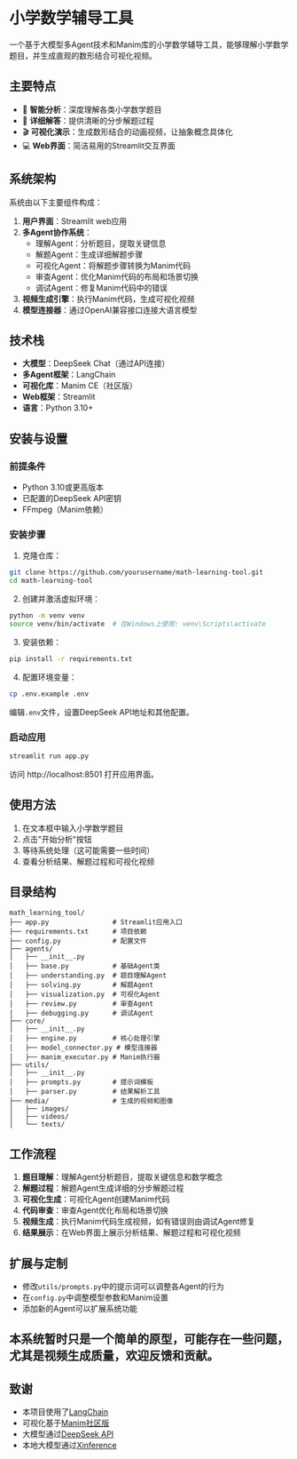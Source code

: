 # 小学数学辅导工具

一个基于大模型多Agent技术和Manim库的小学数学辅导工具，能够理解小学数学题目，并生成直观的数形结合可视化视频。

## 主要特点

- 🧠 **智能分析**：深度理解各类小学数学题目
- 📝 **详细解答**：提供清晰的分步解题过程
- 🎬 **可视化演示**：生成数形结合的动画视频，让抽象概念具体化
- 💻 **Web界面**：简洁易用的Streamlit交互界面

## 系统架构

系统由以下主要组件构成：

1. **用户界面**：Streamlit web应用
2. **多Agent协作系统**：
   - 理解Agent：分析题目，提取关键信息
   - 解题Agent：生成详细解题步骤
   - 可视化Agent：将解题步骤转换为Manim代码
   - 审查Agent：优化Manim代码的布局和场景切换
   - 调试Agent：修复Manim代码中的错误
3. **视频生成引擎**：执行Manim代码，生成可视化视频
4. **模型连接器**：通过OpenAI兼容接口连接大语言模型

## 技术栈

- **大模型**：DeepSeek Chat（通过API连接）
- **多Agent框架**：LangChain
- **可视化库**：Manim CE（社区版）
- **Web框架**：Streamlit
- **语言**：Python 3.10+

## 安装与设置

### 前提条件

- Python 3.10或更高版本
- 已配置的DeepSeek API密钥
- FFmpeg（Manim依赖）

### 安装步骤

1. 克隆仓库：

```bash
git clone https://github.com/yourusername/math-learning-tool.git
cd math-learning-tool
```

2. 创建并激活虚拟环境：

```bash
python -m venv venv
source venv/bin/activate  # 在Windows上使用: venv\Scripts\activate
```

3. 安装依赖：

```bash
pip install -r requirements.txt
```

4. 配置环境变量：

```bash
cp .env.example .env
```

编辑`.env`文件，设置DeepSeek API地址和其他配置。

### 启动应用

```bash
streamlit run app.py
```

访问 http://localhost:8501 打开应用界面。

## 使用方法

1. 在文本框中输入小学数学题目
2. 点击"开始分析"按钮
3. 等待系统处理（这可能需要一些时间）
4. 查看分析结果、解题过程和可视化视频

## 目录结构

```
math_learning_tool/
├── app.py                # Streamlit应用入口
├── requirements.txt      # 项目依赖
├── config.py             # 配置文件
├── agents/
│   ├── __init__.py
│   ├── base.py           # 基础Agent类
│   ├── understanding.py  # 题目理解Agent
│   ├── solving.py        # 解题Agent
│   ├── visualization.py  # 可视化Agent
│   ├── review.py         # 审查Agent
│   ├── debugging.py      # 调试Agent
├── core/
│   ├── __init__.py
│   ├── engine.py         # 核心处理引擎
│   ├── model_connector.py # 模型连接器
│   ├── manim_executor.py # Manim执行器
├── utils/
│   ├── __init__.py
│   ├── prompts.py        # 提示词模板
│   ├── parser.py         # 结果解析工具
├── media/                # 生成的视频和图像
│   ├── images/
│   ├── videos/
│   └── texts/
```

## 工作流程

1. **题目理解**：理解Agent分析题目，提取关键信息和数学概念
2. **解题过程**：解题Agent生成详细的分步解题过程
3. **可视化生成**：可视化Agent创建Manim代码
4. **代码审查**：审查Agent优化布局和场景切换
5. **视频生成**：执行Manim代码生成视频，如有错误则由调试Agent修复
6. **结果展示**：在Web界面上展示分析结果、解题过程和可视化视频

## 扩展与定制

- 修改`utils/prompts.py`中的提示词可以调整各Agent的行为
- 在`config.py`中调整模型参数和Manim设置
- 添加新的Agent可以扩展系统功能

## 本系统暂时只是一个简单的原型，可能存在一些问题，尤其是视频生成质量，欢迎反馈和贡献。

## 致谢

- 本项目使用了[LangChain](https://github.com/langchain-ai/langchain)
- 可视化基于[Manim社区版](https://github.com/ManimCommunity/manim)
- 大模型通过[DeepSeek API](https://api.deepseek.com)
- 本地大模型通过[Xinference](https://github.com/xorbitsai/inference)

        
